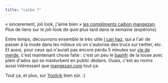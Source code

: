```yaml
---
title: "caibo ?"
---
```


« sincerement, joli look, j'aime bien » [les compliments caibon
mangezan](http://les.compliments.caibon.mangezan.com). Plus de liens sur le
joli-look de _quoi_ plus tard dans la semaine (espérons).

Entre temps, découvrons ensemble le très utile [I can
haz](http://icanhaz.com), qui a l'air de passer à la mode dans les milieux où
on s'autorise des trucs sur twitter, etc. Et aussi, pour ceux qui n'aurait pas
encore perdu 5 minutes sur [vie de merde](http://viedemerde.fr), c'est
maintenant chose faite : c'est un peu le [bashfr](http://bashfr.org) de la
loose avec plein d'ados qui se masturbent en public dedans. Ouais, c'est au
moins aussi intéressant que [mangezan.com](http://mangezan.com) tout ça.

<pub shameless="on">Tout ça, et plus, sur [Yoolink](http://yoolink.fr/hot)
bien sûr. :)</pub>

